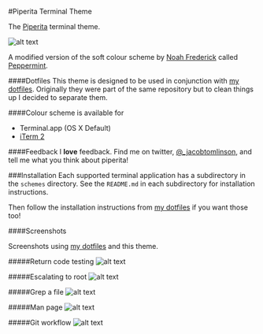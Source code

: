 #Piperita Terminal Theme

The [Piperita](http://www.jacobtomlinson.co.uk/2013/10/17/mac-os-x-terminal-theme-piperita/) terminal theme.

![alt text](http://i.imgur.com/XHmCIzR.png "Piperita")

A modified version of the soft colour scheme by [Noah Frederick](http://noahfrederick.com/) called [Peppermint](http://noahfrederick.com/blog/2011/lion-terminal-theme-peppermint/).

####Dotfiles
This theme is designed to be used in conjunction with [my dotfiles][1]. Originally they were part of the same repository but to clean things up I decided to separate them.

####Colour scheme is available for
* Terminal.app (OS X Default)
* [iTerm 2](http://www.iterm2.com/)

####Feedback
I __love__ feedback. Find me on twitter, [@_jacobtomlinson](https://www.twitter.com/_jacobtomlinson), and tell me what you think about piperita!

###Installation
Each supported terminal application has a subdirectory in the `schemes` directory. See the `README.md` in each subdirectory for installation instructions.

Then follow the installation instructions from [my dotfiles][1] if you want those too!

####Screenshots

Screenshots using [my dotfiles][1] and this theme.

#####Return code testing
![alt text](http://i.imgur.com/6fr0gB1.png "Return code")

#####Escalating to root
![alt text](http://i.imgur.com/Ag6zNRd.png "Root")

#####Grep a file
![alt text](http://i.imgur.com/XO5JAwB.png "Grep")

#####Man page
![alt text](http://i.imgur.com/gOudKTc.png "Man")

#####Git workflow
![alt text](http://i.imgur.com/0rr9Ulz.png "Git")

[1]: https://github.com/jacobtomlinson/dotfiles
